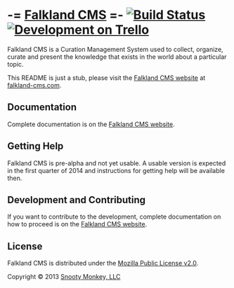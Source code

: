 -= [Falkland CMS](http://falkland-cms.com) =- [![Build Status](https://travis-ci.org/SnootyMonkey/Falkland-CMS.png?branch=master)](https://travis-ci.org/SnootyMonkey/Falkland-CMS) [![Development on Trello](http://snooty-monkey-open-images.s3.amazonaws.com/managed_on_trello.jpg)](https://trello.com/b/UgzPjFAX/falkland-cms)
============

Falkland CMS is a Curation Management System used to collect, organize, curate and present the knowledge that exists in the world about a particular topic.

This README is just a stub, please visit the [Falkland CMS website](http://falkland-cms.com) at [falkland-cms.com](http://falkland-cms.com).

## Documentation

Complete documentation is on the [Falkland CMS website](http://falkland-cms.com).

## Getting Help

Falkland CMS is pre-alpha and not yet usable. A usable version is expected in the first quarter of 2014 and instructions for getting help will be available then.

## Development and Contributing

If you want to contribute to the development, complete documentation on how to proceed is on the [Falkland CMS website](http://falkland-cms.com/contributing.html).

## License

Falkland CMS is distributed under the [Mozilla Public License v2.0](http://www.mozilla.org/MPL/2.0/).

Copyright © 2013 [Snooty Monkey, LLC](http://snootymonkey.com/)